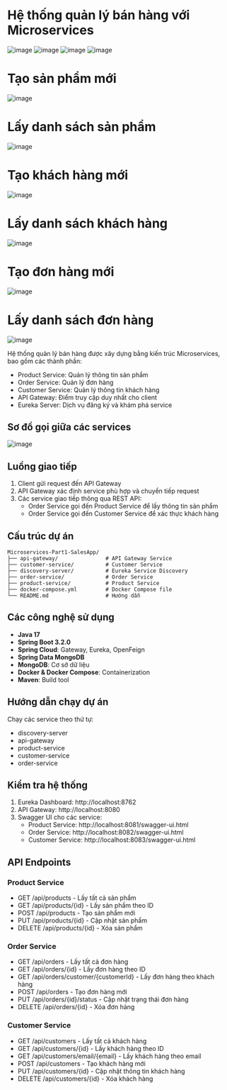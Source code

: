 # Hệ thống quản lý bán hàng với Microservices
![image](https://github.com/user-attachments/assets/a6e1d694-03c1-4997-9ab9-9fdc9d59f18a)
![image](https://github.com/user-attachments/assets/d5592bea-dff9-433a-b168-3557539bba19)
![image](https://github.com/user-attachments/assets/2db9f820-50c4-4ee4-bda6-978cf78467d7)
![image](https://github.com/user-attachments/assets/78dcf9ff-e20a-46e9-8df4-ae07eeb6cb13)
<h1>Tạo sản phẩm mới</h1>

![image](https://github.com/user-attachments/assets/d95b6eca-615c-4c43-a49e-fb6b6fe10f94)

<h1>Lấy danh sách sản phẩm</h1>

![image](https://github.com/user-attachments/assets/0d45b71a-32b1-4983-b9d9-9374d8478779)

<h1>Tạo khách hàng mới</h1>

![image](https://github.com/user-attachments/assets/aa514988-6fce-4c03-8274-dd2adc805063)

<h1>Lấy danh sách khách hàng</h1>

![image](https://github.com/user-attachments/assets/e2e3fdf1-e6d2-4e56-8915-9b5533ef41db)

<h1>Tạo đơn hàng mới</h1>

![image](https://github.com/user-attachments/assets/10f2cc2f-a76f-4d9c-a813-395edf911143)

<h1>Lấy danh sách đơn hàng</h1>

![image](https://github.com/user-attachments/assets/5ff2db85-6dc5-4217-be05-c260534d1b2f)

Hệ thống quản lý bán hàng được xây dựng bằng kiến trúc Microservices, bao gồm các thành phần:
- Product Service: Quản lý thông tin sản phẩm
- Order Service: Quản lý đơn hàng
- Customer Service: Quản lý thông tin khách hàng
- API Gateway: Điểm truy cập duy nhất cho client
- Eureka Server: Dịch vụ đăng ký và khám phá service

## Sơ đồ gọi giữa các services

![image](https://github.com/user-attachments/assets/b71e2c61-2737-40b1-9777-59c7c4112d49)


## Luồng giao tiếp

1. Client gửi request đến API Gateway
2. API Gateway xác định service phù hợp và chuyển tiếp request
3. Các service giao tiếp thông qua REST API:
   - Order Service gọi đến Product Service để lấy thông tin sản phẩm
   - Order Service gọi đến Customer Service để xác thực khách hàng

## Cấu trúc dự án

```
Microservices-Part1-SalesApp/
├── api-gateway/               # API Gateway Service
├── customer-service/          # Customer Service
├── discovery-server/          # Eureka Service Discovery
├── order-service/             # Order Service
├── product-service/           # Product Service
├── docker-compose.yml         # Docker Compose file
└── README.md                  # Hướng dẫn
```

## Các công nghệ sử dụng

- **Java 17**
- **Spring Boot 3.2.0**
- **Spring Cloud**: Gateway, Eureka, OpenFeign
- **Spring Data MongoDB**
- **MongoDB**: Cơ sở dữ liệu
- **Docker & Docker Compose**: Containerization
- **Maven**: Build tool

## Hướng dẫn chạy dự án
Chạy các service theo thứ tự:
- discovery-server
- api-gateway
- product-service
- customer-service
- order-service

## Kiểm tra hệ thống

1. Eureka Dashboard: http://localhost:8762
2. API Gateway: http://localhost:8080
3. Swagger UI cho các service:
   - Product Service: http://localhost:8081/swagger-ui.html
   - Order Service: http://localhost:8082/swagger-ui.html
   - Customer Service: http://localhost:8083/swagger-ui.html

## API Endpoints

### Product Service
- GET /api/products - Lấy tất cả sản phẩm
- GET /api/products/{id} - Lấy sản phẩm theo ID
- POST /api/products - Tạo sản phẩm mới
- PUT /api/products/{id} - Cập nhật sản phẩm
- DELETE /api/products/{id} - Xóa sản phẩm

### Order Service
- GET /api/orders - Lấy tất cả đơn hàng
- GET /api/orders/{id} - Lấy đơn hàng theo ID
- GET /api/orders/customer/{customerId} - Lấy đơn hàng theo khách hàng
- POST /api/orders - Tạo đơn hàng mới
- PUT /api/orders/{id}/status - Cập nhật trạng thái đơn hàng
- DELETE /api/orders/{id} - Xóa đơn hàng

### Customer Service
- GET /api/customers - Lấy tất cả khách hàng
- GET /api/customers/{id} - Lấy khách hàng theo ID
- GET /api/customers/email/{email} - Lấy khách hàng theo email
- POST /api/customers - Tạo khách hàng mới
- PUT /api/customers/{id} - Cập nhật thông tin khách hàng
- DELETE /api/customers/{id} - Xóa khách hàng
